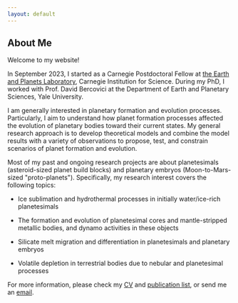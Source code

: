 ```yaml
---
layout: default
---
```


## About Me 

Welcome to my website! 

In September 2023, I started as a Carnegie Postdoctoral Fellow at [the Earth and Planets Laboratory](https://epl.carnegiescience.edu), Carnegie Institution for Science. During my PhD, I worked with Prof. David Bercovici at the Department of Earth and Planetary Sciences, Yale University.

I am generally interested in planetary formation and evolution processes. Particularly, I aim to understand how planet formation processes affected the evolution of planetary bodies toward their current states. My general research approach is to develop theoretical models and combine the model results with a variety of observations to propose, test, and constrain scenarios of planet formation and evolution.  

Most of my past and ongoing research projects are about planetesimals (asteroid-sized planet build blocks) and planetary embryos (Moon-to-Mars-sized "proto-planets"). Specifically, my research interest covers the following topics:

* Ice sublimation and hydrothermal processes in initially water/ice-rich planetesimals

* The formation and evolution of planetesimal cores and mantle-stripped metallic bodies, and dynamo activities in these objects

* Silicate melt migration and differentiation in planetesimals and planetary embryos

* Volatile depletion in terrestrial bodies due to nebular and planetesimal processes

For more information, please check my [CV](https://zhangepl.github.io/ZZCV.pdf) and [publication list](https://zhangepl.github.io/publications), or send me an [email](mailto:zzhang10@carnegiescience.edu).
